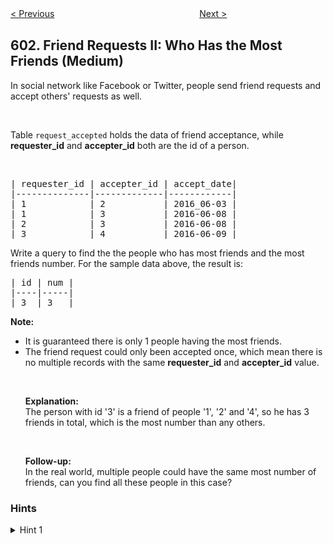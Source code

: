 <!--|This file generated by command(leetcode description); DO NOT EDIT.    |-->
<!--+----------------------------------------------------------------------+-->
<!--|@author    Openset <openset.wang@gmail.com>                           |-->
<!--|@link      https://github.com/openset                                 |-->
<!--|@home      https://github.com/openset/leetcode                        |-->
<!--+----------------------------------------------------------------------+-->

[< Previous](https://github.com/openset/leetcode/tree/master/problems/human-traffic-of-stadium "Human Traffic of Stadium")
　　　　　　　　　　　　　　　　
[Next >](https://github.com/openset/leetcode/tree/master/problems/consecutive-available-seats "Consecutive Available Seats")

## 602. Friend Requests II: Who Has the Most Friends (Medium)

In social network like Facebook or Twitter, people send friend requests and accept others&#39; requests as well.
<p>&nbsp;</p>
Table <code>request_accepted</code> holds the data of friend acceptance, while <b>requester_id</b> and <b>accepter_id</b> both are the id of a person.

<p>&nbsp;</p>

<pre>
| requester_id | accepter_id | accept_date|
|--------------|-------------|------------|
| 1            | 2           | 2016_06-03 |
| 1            | 3           | 2016-06-08 |
| 2            | 3           | 2016-06-08 |
| 3            | 4           | 2016-06-09 |
</pre>
Write a query to find the the people who has most friends and the most friends number. For the sample data above, the result is:

<pre>
| id | num |
|----|-----|
| 3  | 3   |
</pre>
<b>Note:</b>

<ul>
	<li>It is guaranteed there is only 1 people having the most friends.</li>
	<li>The friend request could only been accepted once, which mean there is no multiple records with the same <b>requester_id</b> and <b>accepter_id</b> value.
	<p>&nbsp;</p>
	<b>Explanation:</b><br />
	The person with id &#39;3&#39; is a friend of people &#39;1&#39;, &#39;2&#39; and &#39;4&#39;, so he has 3 friends in total, which is the most number than any others.
	<p>&nbsp;</p>
	<b>Follow-up:</b><br />
	In the real world, multiple people could have the same most number of friends, can you find all these people in this case?</li>
</ul>

### Hints
<details>
<summary>Hint 1</summary>
Being friends is bidirectional. If you accept someone's adding friend request, both you and the other person will have one more friend.
</details>
